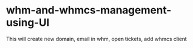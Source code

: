 # whm-and-whmcs-management-using-UI
This will create new domain, email in whm, open tickets, add whmcs client
